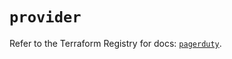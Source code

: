 # `provider`

Refer to the Terraform Registry for docs: [`pagerduty`](https://registry.terraform.io/providers/pagerduty/pagerduty/3.8.1/docs).
